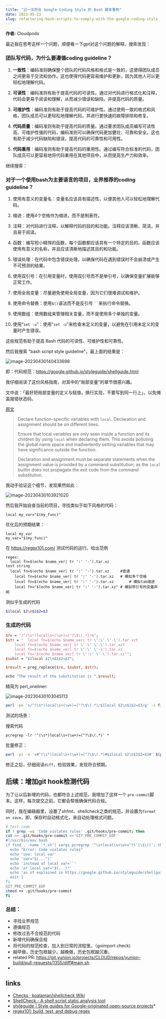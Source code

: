 ```yaml
---
title: "记一次符合 Google Coding Style 的 Bash 脚本重构"
date: 2023-05-23
slug: refactoring-bash-scripts-to-comply-with-the-google-coding-style
---
```


**作者:** Cloudpods

最近我在思考这样一个问题，顺便看一下gpt对这个问题的解释。搜索发现：

### 团队写代码，为什么要遵循coding guideline？

1. **一致性**：编码准则确保整个团队的代码风格和格式是一致的，这使得团队成员之间更易于交流和协作。这也使得代码更容易维护和更新，因为其他人可以更轻松地理解代码。

2. **可读性**：编码准则有助于提高代码的可读性。通过对代码进行格式化和注释，代码会更易于阅读和理解，从而减少错误和缺陷，并提高代码的质量。

3. **可维护性**：编码准则有助于提高代码的可维护性。通过使用一致的格式和风格，团队成员可以更轻松地理解代码，并进行更快速的故障排除和修复。

4. **代码质量**：编码准则有助于提高代码的质量。通过要求团队成员编写可读性高、可维护性强的代码，编码准则可以确保代码更加健壮、可靠和安全。这也有助于减少代码缺陷和错误，提高代码的可靠性和可用性。

5. **代码重用**：编码准则有助于提高代码的重用性。通过编写符合标准的代码，团队成员可以更容易地将代码重用在其他项目中，从而提高生产力和效率。

继续搜索：

### 对于一个使用bash为主要语言的项目，业界推荐的coding guideline？

1. 使用有意义的变量名：变量名应该具有描述性，以便其他人可以轻松地理解代码。

2. 缩进：使用4个空格作为缩进，而不是制表符。

3. 注释：对代码进行注释，以解释代码的目的和功能。注释应该清晰、简洁，并且易于阅读。

4. 函数：编写短小精悍的函数，每个函数都应该具有一个特定的目的。函数应该使用有意义的名称，并且应该清晰地描述其目的和功能。

5. 错误处理：在代码中包含错误处理，以确保代码在遇到错误时不会崩溃或产生不可预测的结果。

6. 使用双引号：在引用变量时，使用双引号而不是单引号，以确保变量扩展能够正常工作。

7. 使用全局变量：尽量避免使用全局变量，因为它们很难调试和维护。

8. 使用命令替换：使用`$()`语法而不是反引号 ``` `` ```来执行命令替换。
9. 使用数组：使用数组来管理相关变量，而不是使用多个单独的变量。

10. 使用“`set -u`”：使用“`set -u`”来检查未定义的变量，以避免在引用未定义的变量时产生错误。

这些规范有助于提高 Bash 代码的可读性、可维护性和可靠性。



然后我搜索 "bash script style guideline"，最上面的结果是：



![image-20230430140433698](https://pic4.zhimg.com/v2-b4a917830a4156b60781d6c69243fe57_b.jpg)

即：代码规范：https://google.github.io/styleguide/shellguide.html

我仔细阅读了这份风格指南，对其中的“局部变量”的章节很感兴趣。

文中说：「最好把局部变量的定义与赋值，换行实现，不要写到同一行上」，以免掩盖报错状态码。

[原文](https://google.github.io/styleguide/shellguide.html#use-local-variables)

> Declare function-specific variables with `local`. Declaration and assignment should be on different lines.
>
> Ensure that local variables are only seen inside a function and its
> children by using `local` when declaring them. This avoids
> polluting the global name space and inadvertently setting variables
> that may have significance outside the function.
>
> Declaration and assignment must be separate statements when the
> assignment value is provided by a command substitution; as the
> `local` builtin does not propagate the exit code from the
> command substitution.

我动手验证这个细节，发现果然如此：

![image-20230430103921020](https://pic1.zhimg.com/v2-bf484fe4d6b2b2e0f523afb5fdec4d00_b.jpg)

然后我开始自查当前的项目，寻找类似于如下风格的代码：

```
local my_var="$(my_func)"
```

优化后的预期结果：

```
local my_var
my_var="$(my_func)"
```

在 https://regex101.com/ 测试代码的运行。给出范例

```
regex:  
  local fn=$(echo $name_ver| tr ':' '-').tar.xz
test string
  local fn=$(echo $name_ver| tr ':' '-').tar.xz		#普通
    local fn=$(echo $name_ver| tr ':' '-').tar.xz	# 模拟多个空格
	local fn=$(echo $name_ver| tr ':' '-').tar.xz		# 模拟tab缩进
	local fn="$(echo $name_ver| tr ':' '-').tar.xz" # 模拟带引号的变量声明
```

测似乎生成的代码

```bash
$1local $2\n$1$2=$3
```

### 生成的代码

```perl 
$re = '/^(\s*)local\s+(\w+)=("?\$\(.*)/m';
$str = '  local fn=$(echo $name_ver| tr \':\' \'-\').tar.xzt
    local fn=$(echo $name_ver| tr \':\' \'-\').tar.xzt
	local fn=$(echo $name_ver| tr \':\' \'-\').tar.xz
	local fn="$(echo $name_ver| tr \':\' \'-\').tar.xz"';
$subst = "$1local $2\n$1$2=$3";

$result = preg_replace($re, $subst, $str);

echo "The result of the substitution is ".$result;
```

精简为 perl_oneliner:

![image-20230430103045113](https://pic4.zhimg.com/v2-c0abdb849eb637368f747f99bc4abbff_b.jpg)

```bash 
perl -pe 's/^(\s*)local\s+(\w+)=("?\$\(.*)/$1local $2\n$1$2=$3/g' -i file.txt
```

测试的场景：



搜索代码

`pcregrep -lr '^(\s*)local\s+(\w+)=("?\$\(.*)' *`

批量修正：

```bash 
perl -pi -e 's#^(\s*)local\s+(\w+)=("?\$\(.*)#$1local $2\n$1$2=$3#' $(pcregrep -l -r '^(\s*)local\s+(\w+)=("?\$\(.*)' * )
```

修正之后，仔细阅读`diff`，检验效果，发现符合预期。



## 后续：增加git hook检测代码

为了让以后新增的代码，也都符合上述规范，我增加了这样一个 `pre-commit`脚本。这样，每次提交之前，它都会帮我确保代码合规。

同时，我在编辑器里，设置了shfmt、shellcheck之类的规范，并设置为`format on save`，即，保存时自动格式化，来自动处理格式问题。

```bash
# test code 
if ! grep -wq 'Code violates rules' .git/hooks/pre-commit; then
cat >> .git/hooks/pre-commit <<'GIT_PRE_COMMIT_EOF'                                                                                                                                        
#!/usr/bin/env bash
if find . -name '*.sh'| xargs pcregrep '^\s+local\s+\w+="?(`|\$\()'; then
  echo "Error: Code violates rules"
  echo 'use: local var'
  echo 'var="$(...")'
  echo 'instead of local var=``'
  echo 'or local var="$(...)"'
  echo 'as of explained in https://google.github.io/styleguide/shellguide.html'
  exit 1
fi
GIT_PRE_COMMIT_EOF
chmod +x .git/hooks/pre-commit
fi

```

### 总结：

* 寻找业界规范
* 遵循规范
* 修改过去不合规范的代码
* 新增代码确保合规
* 将代码的规范检查，加入到日常的流程里。（goimport check)
* 越早做，历史包袱越少。越晚做，历史包袱越沉重。
* related PR: https://git.yunion.io/projects/CLOUD/repos/yunion-build/pull-requests/1355/diff#main.sh
* 

## links

* [Checks · koalaman/shellcheck Wiki](https://github.com/koalaman/shellcheck/wiki/Checks)
* [ShellCheck - A shell script static analysis tool](https://chromium.googlesource.com/chromiumos/third_party/shellcheck/+/HEAD/README.md)
* [styleguide | Style guides for Google-originated open-source projects](https://google.github.io/styleguide/shellguide.html)* 
* [regex101: build, test, and debug regex](https://regex101.com/)